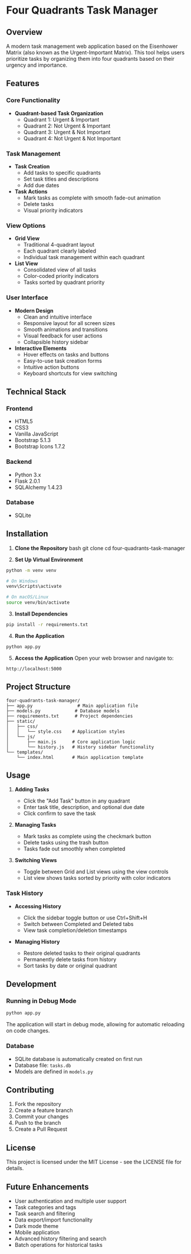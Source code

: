 # Four Quadrants Task Manager

## Overview
A modern task management web application based on the Eisenhower Matrix (also known as the Urgent-Important Matrix). This tool helps users prioritize tasks by organizing them into four quadrants based on their urgency and importance.

## Features

### Core Functionality
- **Quadrant-based Task Organization**
  - Quadrant 1: Urgent & Important
  - Quadrant 2: Not Urgent & Important
  - Quadrant 3: Urgent & Not Important
  - Quadrant 4: Not Urgent & Not Important

### Task Management
- **Task Creation**
  - Add tasks to specific quadrants
  - Set task titles and descriptions
  - Add due dates
- **Task Actions**
  - Mark tasks as complete with smooth fade-out animation
  - Delete tasks
  - Visual priority indicators

### View Options
- **Grid View**
  - Traditional 4-quadrant layout
  - Each quadrant clearly labeled
  - Individual task management within each quadrant
- **List View**
  - Consolidated view of all tasks
  - Color-coded priority indicators
  - Tasks sorted by quadrant priority

### User Interface
- **Modern Design**
  - Clean and intuitive interface
  - Responsive layout for all screen sizes
  - Smooth animations and transitions
  - Visual feedback for user actions
  - Collapsible history sidebar
- **Interactive Elements**
  - Hover effects on tasks and buttons
  - Easy-to-use task creation forms
  - Intuitive action buttons
  - Keyboard shortcuts for view switching

## Technical Stack

### Frontend
- HTML5
- CSS3
- Vanilla JavaScript
- Bootstrap 5.1.3
- Bootstrap Icons 1.7.2

### Backend
- Python 3.x
- Flask 2.0.1
- SQLAlchemy 1.4.23

### Database
- SQLite

## Installation

1. **Clone the Repository**
bash
git clone <repository-url>
cd four-quadrants-task-manager

2. **Set Up Virtual Environment**
```bash
python -m venv venv

# On Windows
venv\Scripts\activate

# On macOS/Linux
source venv/bin/activate
```

3. **Install Dependencies**
```bash
pip install -r requirements.txt
```

4. **Run the Application**
```bash
python app.py
```

5. **Access the Application**
Open your web browser and navigate to:
```
http://localhost:5000
```

## Project Structure
```
four-quadrants-task-manager/
├── app.py                 # Main application file
├── models.py             # Database models
├── requirements.txt      # Project dependencies
├── static/
│   ├── css/
│   │   └── style.css    # Application styles
│   └── js/
│       ├── main.js      # Core application logic
│       └── history.js   # History sidebar functionality
└── templates/
    └── index.html       # Main application template
```

## Usage

1. **Adding Tasks**
   - Click the "Add Task" button in any quadrant
   - Enter task title, description, and optional due date
   - Click confirm to save the task

2. **Managing Tasks**
   - Mark tasks as complete using the checkmark button
   - Delete tasks using the trash button
   - Tasks fade out smoothly when completed

3. **Switching Views**
   - Toggle between Grid and List views using the view controls
   - List view shows tasks sorted by priority with color indicators

### Task History
- **Accessing History**
  - Click the sidebar toggle button or use Ctrl+Shift+H
  - Switch between Completed and Deleted tabs
  - View task completion/deletion timestamps
  
- **Managing History**
  - Restore deleted tasks to their original quadrants
  - Permanently delete tasks from history
  - Sort tasks by date or original quadrant

## Development

### Running in Debug Mode
```bash
python app.py
```
The application will start in debug mode, allowing for automatic reloading on code changes.

### Database
- SQLite database is automatically created on first run
- Database file: `tasks.db`
- Models are defined in `models.py`

## Contributing
1. Fork the repository
2. Create a feature branch
3. Commit your changes
4. Push to the branch
5. Create a Pull Request

## License
This project is licensed under the MIT License - see the LICENSE file for details.

## Future Enhancements
- User authentication and multiple user support
- Task categories and tags
- Task search and filtering
- Data export/import functionality
- Dark mode theme
- Mobile application
- Advanced history filtering and search
- Batch operations for historical tasks